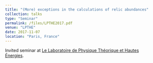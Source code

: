 ```yaml
---
title: "(More) exceptions in the calculations of relic abundances"
collection: talks
type: "Seminar"
permalink: /files/LPTHE2017.pdf
venue: "LPTHE"
date: 2017-11-07
location: "Paris, France"
---
```


Invited seminar at [Le Laboratoire de Physique Théorique et Hautes Énergies](https://www.lpthe.jussieu.fr/spip/?lang=fr).
